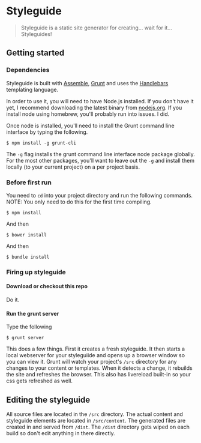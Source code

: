 # Styleguide

> Styleguide is a static site generator for creating... wait for it... Styleguides!

## Getting started

### Dependencies

Styleguide is built with [Assemble](http://assemble.io), [Grunt](http://gruntjs.com/) and uses the [Handlebars](http://handlebarsjs.com/) templating language.

In order to use it, you will need to have Node.js installed.  If you don't have it yet, I recommend downloading the latest binary from [nodejs.org](http://nodejs.org/).  If you install node using homebrew, you'll probably run into issues. I did.

Once node is installed, you'll need to install the Grunt command line interface by typing the following.

```
$ npm install -g grunt-cli
```

The ```-g``` flag installs the grunt command line interface node package globally.  For the most other packages, you'll want to leave out the ```-g``` and install them locally (to your current project) on a per project basis.

### Before first run
You need to ```cd``` into your project directory and run the following commands.
NOTE: You only need to do this for the first time compiling. 
```
$ npm install
```

And then

```
$ bower install
```

And then

```
$ bundle install
```

### Firing up styleguide

#### Download or checkout this repo

Do it.

#### Run the grunt server

Type the following

```
$ grunt server
```

This does a few things.  First it creates a fresh styleguide.  It then starts a local webserver for your styleguiide and opens up a browser window so you can view it.  Grunt will watch your project's ```/src``` directory for any changes to your content or templates.  When it detects a change, it rebuilds the site and refreshes the browser.  This also has livereload built-in so your css gets refreshed as well.

## Editing the styleguide

All source files are located in the ```/src``` directory.  The actual content and styleguide elements are located in ```/src/content```.  The generated files are created in and served from ```/dist```.  The ```/dist``` directory gets wiped on each build so don't edit anything in there directly.
